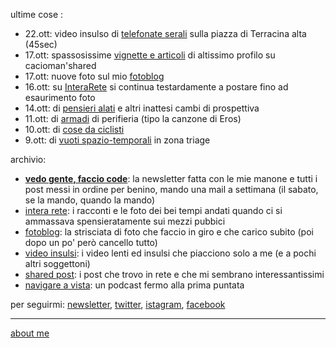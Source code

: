 ultime cose :

- 22.ott: video insulso di [telefonate serali](https://youtu.be/uE68cHIhDqw) sulla piazza di Terracina alta (45sec) 
- 17.ott: spassosissime [vignette e articoli](https://t.me/cacioshared) di altissimo profilo su cacioman'shared
- 17.ott: nuove foto sul mio [fotoblog](https://flickr.com/photos/cacioman/)
- 16.ott:  su [InteraRete](https://www.instagram.com/interarete/) si continua testardamente a postare fino ad esaurimento foto   
- 14.ott:  di [pensieri alati](http://simp.ly/p/9WkDxZ) e altri inattesi cambi di prospettiva 
- 11.ott:  di [armadi](http://simp.ly/p/tHgYV3) di perifieria (tipo la canzone di Eros)  
- 10.ott: di [cose da ciclisti](http://simp.ly/p/W8rTLd) 
- 9.ott: di [vuoti spazio-temporali](http://simp.ly/p/ShyqkH) in zona triage 


archivio: 

- [**vedo gente, faccio code**](https://tinyletter.com/cacioman/archive): la newsletter fatta con le mie manone e tutti i post messi in ordine per benino, mando una mail a settimana (il sabato, se la mando, quando la mando)  
- [intera rete](https://cacioman.github.io/interarete.html): i racconti e le foto dei bei tempi andati quando ci si ammassava spensieratamente sui mezzi pubbici  
- [fotoblog](https://www.flickr.com/photos/cacioman/): la strisciata di foto che faccio in giro e che carico subito (poi dopo un po' però cancello tutto) 
- [video insulsi](https://www.youtube.com/c/ClaudioGatti44): i video lenti ed insulsi che piacciono solo a me (e a pochi altri soggettoni)   
- [shared post](https://t.me/cacioshared): i post che trovo in rete e che mi sembrano interessantissimi 
- [navigare a vista](https://anchor.fm/cacioman63): un podcast fermo alla prima puntata    

per seguirmi: [newsletter](https://tinyletter.com/cacioman), [twitter](https://tinyletter.com/cacioman), [istagram](https://www.instagram.com/cacioman63/), [facebook](https://www.facebook.com/ClaudioGatti63)

---    
[about me](https://about.me/cacioman) 
